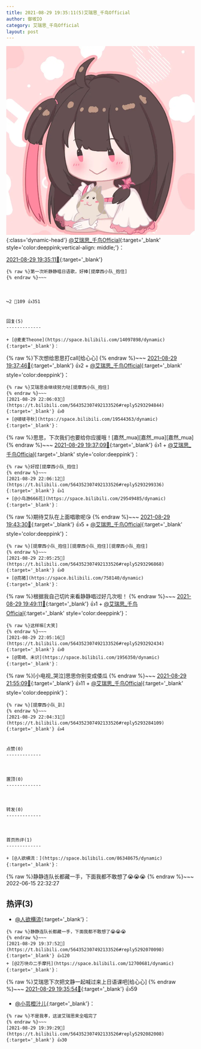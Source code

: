 ```yaml
---
title: 2021-08-29 19:35:11(5)艾瑞思_千鸟Official
author: 御坂IO
category: 艾瑞思_千鸟Official
layout: post
---
```


![img](/images/7e08840c56f251de28bdf766b647bd5fe9a5d50a.jpg){:class='dynamic-head'}
[@艾瑞思_千鸟Official](https://space.bilibili.com/1090010845/dynamic){:target='_blank' style='color:deeppink;vertical-align: middle;'}：

[2021-08-29 19:35:11🔗](https://t.bilibili.com/564352307492133526){:target='_blank'}

~~~
{% raw %}第一次听静静唱日语歌，好棒[提摩西小队_抱住]
{% endraw %}~~~



↪️2 💬109 👍351


回复(5)
-------------

+ [@麦麦Theone](https://space.bilibili.com/14097898/dynamic){:target='_blank'}：
~~~
{% raw %}下次想给思思打call[给心心]
{% endraw %}~~~
[2021-08-29 19:37:46🔗](https://t.bilibili.com/564352307492133526#reply5292059828){:target='_blank'} 👍2
    + [@艾瑞思_千鸟Official](https://space.bilibili.com/1090010845/dynamic){:target='_blank' style='color:deeppink'}：
~~~
{% raw %}艾瑞思会继续努力哒[提摩西小队_抱住]
{% endraw %}~~~
[2021-08-29 22:06:03🔗](https://t.bilibili.com/564352307492133526#reply5293294844){:target='_blank'} 👍0
+ [@啵啵寻秋](https://space.bilibili.com/19544363/dynamic){:target='_blank'}：
~~~
{% raw %}思思，下次我们也要给你应援哦！[嘉然_mua][嘉然_mua][嘉然_mua]
{% endraw %}~~~
[2021-08-29 19:37:09🔗](https://t.bilibili.com/564352307492133526#reply5292062764){:target='_blank'} 👍1
    + [@艾瑞思_千鸟Official](https://space.bilibili.com/1090010845/dynamic){:target='_blank' style='color:deeppink'}：
~~~
{% raw %}好捏[提摩西小队_抱住]
{% endraw %}~~~
[2021-08-29 22:06:12🔗](https://t.bilibili.com/564352307492133526#reply5293299336){:target='_blank'} 👍1
+ [@小鸟游666花](https://space.bilibili.com/29549485/dynamic){:target='_blank'}：
~~~
{% raw %}期待艾队在上面唱歌呢😘
{% endraw %}~~~
[2021-08-29 19:43:30🔗](https://t.bilibili.com/564352307492133526#reply5292116053){:target='_blank'} 👍5
    + [@艾瑞思_千鸟Official](https://space.bilibili.com/1090010845/dynamic){:target='_blank' style='color:deeppink'}：
~~~
{% raw %}[提摩西小队_抱住][提摩西小队_抱住][提摩西小队_抱住]
{% endraw %}~~~
[2021-08-29 22:05:25🔗](https://t.bilibili.com/564352307492133526#reply5293296868){:target='_blank'} 👍0
+ [@亮猪](https://space.bilibili.com/758140/dynamic){:target='_blank'}：
~~~
{% raw %}根据我自己切片来看静静唱过好几次啦！
{% endraw %}~~~
[2021-08-29 19:49:11🔗](https://t.bilibili.com/564352307492133526#reply5292160571){:target='_blank'} 👍1
    + [@艾瑞思_千鸟Official](https://space.bilibili.com/1090010845/dynamic){:target='_blank' style='color:deeppink'}：
~~~
{% raw %}这样嘛[大笑]
{% endraw %}~~~
[2021-08-29 22:05:16🔗](https://t.bilibili.com/564352307492133526#reply5293292434){:target='_blank'} 👍0
+ [@零崎、未识](https://space.bilibili.com/1956350/dynamic){:target='_blank'}：
~~~
{% raw %}[小电视_哭泣]思思你别变成倭瓜
{% endraw %}~~~
[2021-08-29 21:55:09🔗](https://t.bilibili.com/564352307492133526#reply5293206035){:target='_blank'} 👍11
    + [@艾瑞思_千鸟Official](https://space.bilibili.com/1090010845/dynamic){:target='_blank' style='color:deeppink'}：
~~~
{% raw %}[提摩西小队_趴]
{% endraw %}~~~
[2021-08-29 22:04:31🔗](https://t.bilibili.com/564352307492133526#reply5293284109){:target='_blank'} 👍4


点赞(0)
-------------



置顶(0)
-------------



转发(0)
-------------



首页热评(1)
-------------

+ [@人欲横流：](https://space.bilibili.com/86348675/dynamic){:target='_blank'}：
~~~
{% raw %}静静连队长都藏一手，下面我都不敢想了😭😭😭
{% endraw %}~~~
2022-06-15 22:32:27


热评(3)
-------------

+ [@人欲横流](https://space.bilibili.com/86348675/dynamic){:target='_blank'}：
~~~
{% raw %}静静连队长都藏一手，下面我都不敢想了😭😭😭
{% endraw %}~~~
[2021-08-29 19:37:52🔗](https://t.bilibili.com/564352307492133526#reply5292070098){:target='_blank'} 👍120
+ [@2万块の二手摩托](https://space.bilibili.com/12700681/dynamic){:target='_blank'}：
~~~
{% raw %}艾瑞思下次把文静一起喊过来上日语课吧[给心心]
{% endraw %}~~~
[2021-08-29 19:35:54🔗](https://t.bilibili.com/564352307492133526#reply5292053359){:target='_blank'} 👍59
+ [@小芸橙汁儿](https://space.bilibili.com/392201496/dynamic){:target='_blank'}：
~~~
{% raw %}不是我孝，这波艾瑞思来全唱完了
{% endraw %}~~~
[2021-08-29 19:39:29🔗](https://t.bilibili.com/564352307492133526#reply5292082008){:target='_blank'} 👍30


